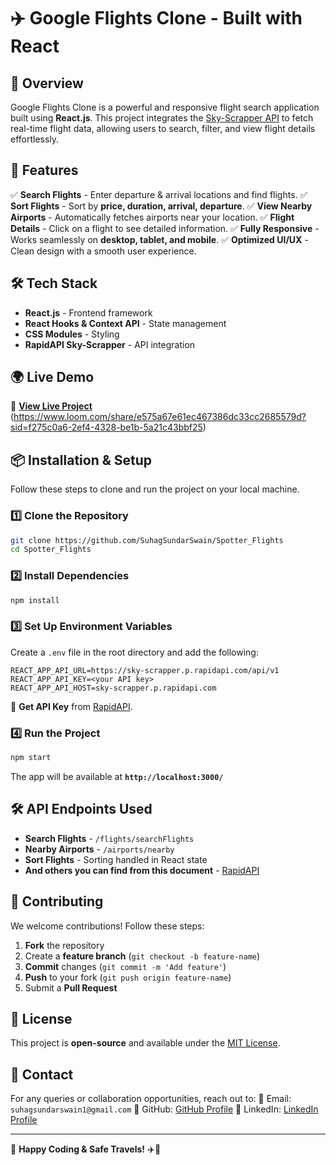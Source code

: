 # ✈️ Google Flights Clone - Built with React

## 🚀 Overview

Google Flights Clone is a powerful and responsive flight search application built using **React.js**. This project integrates the [Sky-Scrapper API](https://rapidapi.com/apiheya/api/sky-scrapper) to fetch real-time flight data, allowing users to search, filter, and view flight details effortlessly.

## 🎯 Features

✅ **Search Flights** - Enter departure & arrival locations and find flights.
✅ **Sort Flights** - Sort by **price, duration, arrival, departure**.
✅ **View Nearby Airports** - Automatically fetches airports near your location.
✅ **Flight Details** - Click on a flight to see detailed information.
✅ **Fully Responsive** - Works seamlessly on **desktop, tablet, and mobile**.
✅ **Optimized UI/UX** - Clean design with a smooth user experience.

## 🛠️ Tech Stack

- **React.js** - Frontend framework
- **React Hooks & Context API** - State management
- **CSS Modules** - Styling
- **RapidAPI Sky-Scrapper** - API integration

## 🌍 Live Demo

🔗 **[View Live Project](#)** (https://www.loom.com/share/e575a67e61ec467386dc33cc2685579d?sid=f275c0a6-2ef4-4328-be1b-5a21c43bbf25)

## 📦 Installation & Setup

Follow these steps to clone and run the project on your local machine.

### 1️⃣ Clone the Repository

```bash
git clone https://github.com/SuhagSundarSwain/Spotter_Flights
cd Spotter_Flights
```

### 2️⃣ Install Dependencies

```bash
npm install
```

### 3️⃣ Set Up Environment Variables

Create a `.env` file in the root directory and add the following:

```env
REACT_APP_API_URL=https://sky-scrapper.p.rapidapi.com/api/v1
REACT_APP_API_KEY=<your API key>
REACT_APP_API_HOST=sky-scrapper.p.rapidapi.com
```

🔑 **Get API Key** from [RapidAPI](https://rapidapi.com/apiheya/api/sky-scrapper).

### 4️⃣ Run the Project

```bash
npm start
```

The app will be available at **`http://localhost:3000/`**

## 🛠️ API Endpoints Used

- **Search Flights** - `/flights/searchFlights`
- **Nearby Airports** - `/airports/nearby`
- **Sort Flights** - Sorting handled in React state
- **And others you can find from this document** - [RapidAPI](https://rapidapi.com/apiheya/api/sky-scrapper)

## 🤝 Contributing

We welcome contributions! Follow these steps:

1. **Fork** the repository
2. Create a **feature branch** (`git checkout -b feature-name`)
3. **Commit** changes (`git commit -m 'Add feature'`)
4. **Push** to your fork (`git push origin feature-name`)
5. Submit a **Pull Request**

## 📜 License

This project is **open-source** and available under the [MIT License](LICENSE).

## 💬 Contact

For any queries or collaboration opportunities, reach out to:
📧 Email: `suhagsundarswain1@gmail.com`
📌 GitHub: [GitHub Profile](https://github.com/SuhagSundarSwain)
📌 LinkedIn: [LinkedIn Profile](https://www.linkedin.com/in/suhagsundarswain/)

---

🎉 **Happy Coding & Safe Travels!** ✈️🚀
